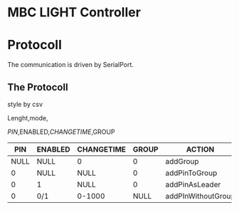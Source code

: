 # MBC LIGHT Controller

# Protocoll

The communication is driven by SerialPort.

## The Protocoll

style by csv

Lenght,mode,

$PIN,$ENABLED,$CHANGETIME,$GROUP

| PIN  | ENABLED | CHANGETIME | GROUP | ACTION             |
| ---- | ------- | ---------- | ----- | ------------------ |
| NULL | NULL    | 0          | 0     | addGroup           |
| 0    | NULL    | NULL       | 0     | addPinToGroup      |
| 0    | 1       | NULL       | 0     | addPinAsLeader     |
| 0    | 0/1     | 0-1000     | NULL  | addPInWithoutGroup |
